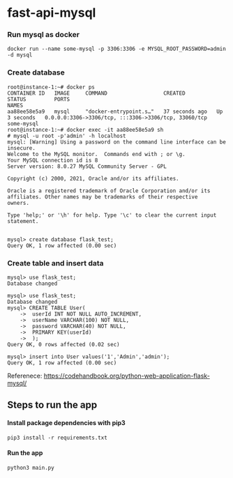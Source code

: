 # fast-api-mysql

### Run mysql as docker
```
docker run --name some-mysql -p 3306:3306 -e MYSQL_ROOT_PASSWORD=admin -d mysql
```

### Create database
```
root@instance-1:~# docker ps
CONTAINER ID   IMAGE     COMMAND                  CREATED          STATUS         PORTS                                                  NAMES
aa88ee58e5a9   mysql     "docker-entrypoint.s…"   37 seconds ago   Up 3 seconds   0.0.0.0:3306->3306/tcp, :::3306->3306/tcp, 33060/tcp   some-mysql
root@instance-1:~# docker exec -it aa88ee58e5a9 sh
# mysql -u root -p'admin' -h localhost
mysql: [Warning] Using a password on the command line interface can be insecure.
Welcome to the MySQL monitor.  Commands end with ; or \g.
Your MySQL connection id is 8
Server version: 8.0.27 MySQL Community Server - GPL

Copyright (c) 2000, 2021, Oracle and/or its affiliates.

Oracle is a registered trademark of Oracle Corporation and/or its
affiliates. Other names may be trademarks of their respective
owners.

Type 'help;' or '\h' for help. Type '\c' to clear the current input statement.


mysql> create database flask_test;
Query OK, 1 row affected (0.00 sec)

```

### Create table and insert data
```
mysql> use flask_test;
Database changed

mysql> use flask_test;
Database changed
mysql> CREATE TABLE User(
    ->  userId INT NOT NULL AUTO_INCREMENT,
    ->  userName VARCHAR(100) NOT NULL,
    ->  password VARCHAR(40) NOT NULL,
    ->  PRIMARY KEY(userId)
    ->  );
Query OK, 0 rows affected (0.02 sec)

mysql> insert into User values('1','Admin','admin');
Query OK, 1 row affected (0.00 sec)
```

Referenece: https://codehandbook.org/python-web-application-flask-mysql/



## Steps to run the app

#### Install package dependencies with pip3
```
pip3 install -r requirements.txt
```

#### Run the app
```
python3 main.py
```
